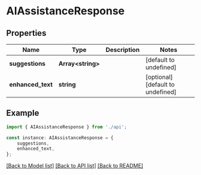 # AIAssistanceResponse


## Properties

Name | Type | Description | Notes
------------ | ------------- | ------------- | -------------
**suggestions** | **Array&lt;string&gt;** |  | [default to undefined]
**enhanced_text** | **string** |  | [optional] [default to undefined]

## Example

```typescript
import { AIAssistanceResponse } from './api';

const instance: AIAssistanceResponse = {
    suggestions,
    enhanced_text,
};
```

[[Back to Model list]](../README.md#documentation-for-models) [[Back to API list]](../README.md#documentation-for-api-endpoints) [[Back to README]](../README.md)
